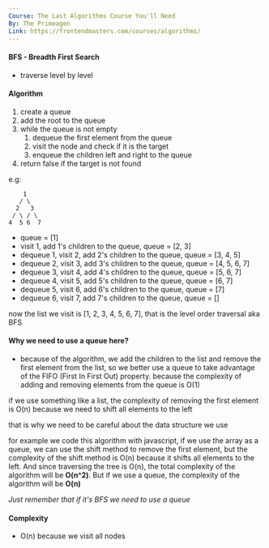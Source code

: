```yaml
---
Course: The Last Algorithms Course You'll Need
By: The Primeagen
Link: https://frontendmasters.com/courses/algorithms/
---
```


#### BFS - Breadth First Search

- traverse level by level

#### Algorithm

1. create a queue
2. add the root to the queue
3. while the queue is not empty
   1. dequeue the first element from the queue
   2. visit the node and check if it is the target
   3. enqueue the children left and right to the queue
4. return false if the target is not found

e.g:

```
    1
   / \
  2   3
 / \ / \
4  5 6  7
```

- queue = [1]
- visit 1, add 1's children to the queue, queue = [2, 3]
- dequeue 1, visit 2, add 2's children to the queue, queue = [3, 4, 5]
- dequeue 2, visit 3, add 3's children to the queue, queue = [4, 5, 6, 7]
- dequeue 3, visit 4, add 4's children to the queue, queue = [5, 6, 7]
- dequeue 4, visit 5, add 5's children to the queue, queue = [6, 7]
- dequeue 5, visit 6, add 6's children to the queue, queue = [7]
- dequeue 6, visit 7, add 7's children to the queue, queue = []

now the list we visit is [1, 2, 3, 4, 5, 6, 7], that is the level order traversal aka BFS

#### Why we need to use a queue here?

- because of the algorithm, we add the children to the list and remove the first element from the list, so we better use a queue to take advantage of the FIFO (First In First Out) property. because the complexity of adding and removing elements from the queue is O(1)

if we use something like a list, the complexity of removing the first element is O(n) because we need to shift all elements to the left

that is why we need to be careful about the data structure we use

for example we code this algorithm with javascript, if we use the array as a queue, we can use the shift method to remove the first element, but the complexity of the shift method is O(n) because it shifts all elements to the left. And since traversing the tree is O(n), the total complexity of the algorithm will be **O(n^2)**. But if we use a queue, the complexity of the algorithm will be **O(n)**

_Just remember that if it's BFS we need to use a queue_

#### Complexity

- O(n) because we visit all nodes
